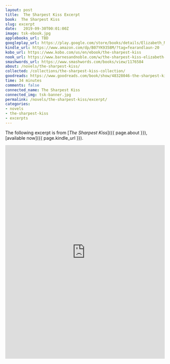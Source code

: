 ```yaml
---
layout: post
title:  The Sharpest Kiss Excerpt
book:  The Sharpest Kiss
slug: excerpt
date:   2019-09-30T00:01:00Z
image: tsk-ebook.jpg
applebooks_url: TBD
googleplay_url: https://play.google.com/store/books/details/Elizabeth_Myles_The_Sharpest_Kiss?id=u16ZEAAAQBAJ
kindle_url: https://www.amazon.com/dp/B07YK9358M/?tag=fearandlaun-20
kobo_url: https://www.kobo.com/us/en/ebook/the-sharpest-kiss
nook_url: https://www.barnesandnoble.com/w/the-sharpest-kiss-elizabeth-myles/1142603583?ean=2940186643227
smashwords_url: https://www.smashwords.com/books/view/1176584
about: /novels/the-sharpest-kiss/
collected: /collections/the-sharpest-kiss-collection/
goodreads: https://www.goodreads.com/book/show/48328046-the-sharpest-kiss
time: 34 minutes
comments: false
connected_name: The Sharpest Kiss
connected_img: tsk-banner.jpg
permalink: /novels/the-sharpest-kiss/excerpt/
categories: 
- novels
- the-sharpest-kiss
- excerpts
---
```


The following excerpt is from [*The Sharpest Kiss*]({{ page.about }}), [available now]({{ page.kindle_url }}).

<iframe type="text/html" width="650" height="675" frameborder="0" allowfullscreen style="max-width:100%" src="https://read.amazon.com/kp/card?asin=B07YK9358M&preview=inline&linkCode=kpe&ref_=cm_sw_r_kb_dp_QkAqFbKVDZMSV&tag=fearandlaun-20" ></iframe> 
